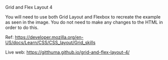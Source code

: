 Grid and Flex Layout 4

You will need to use both Grid Layout and Flexbox to recreate the example as seen in the image. You do not need to make any changes to the HTML in order to do this.

Ref: https://developer.mozilla.org/en-US/docs/Learn/CSS/CSS_layout/Grid_skills

Live web: https://gitthuma.github.io/grid-and-flex-layout-4/
